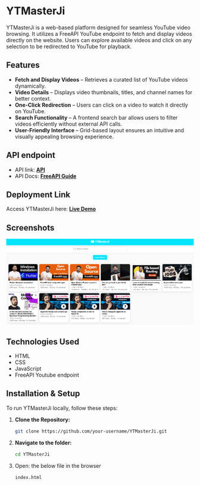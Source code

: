 
# **YTMasterJi**  

YTMasterJi is a web-based platform designed for seamless YouTube video browsing. It utilizes a FreeAPI YouTube endpoint to fetch and display videos directly on the website. Users can explore available videos and click on any selection to be redirected to YouTube for playback.  

## **Features**  

- **Fetch and Display Videos** – Retrieves a curated list of YouTube videos dynamically.  
- **Video Details** – Displays video thumbnails, titles, and channel names for better context.  
- **One-Click Redirection** – Users can click on a video to watch it directly on YouTube.  
- **Search Functionality** – A frontend search bar allows users to filter videos efficiently without external API calls.  
- **User-Friendly Interface** – Grid-based layout ensures an intuitive and visually appealing browsing experience.  


## **API endpoint**  

- API link: [**API**](https://api.freeapi.app/api/v1/public/youtube/videos)
- API Docs: [**FreeAPI Guide**](https://freeapi.hashnode.space/api-guide/apireference/getYoutubeVideos)


## **Deployment Link**  

Access YTMasterJi here: [**Live Demo**](#)  

## **Screenshots**  

![YTMasterJi Screenshot](./Image.png)

## **Technologies Used**

- HTML
- CSS
- JavaScript
- FreeAPI Youtube endpoint

## **Installation & Setup**  

To run YTMasterJi locally, follow these steps:  

1. **Clone the Repository:**  
   ```sh
   git clone https://github.com/your-username/YTMasterJi.git
2. **Navigate to the folder:**
    ```sh
    cd YTMasterJi
3. Open: the below file in the browser
    ```sh
    index.html
